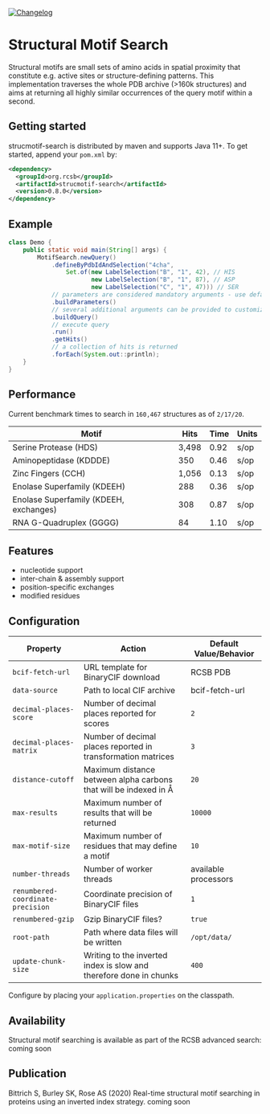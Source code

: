 [![Changelog](https://img.shields.io/badge/changelog--lightgrey.svg?style=flat)](https://github.com/rcsb/strucmotif-search/blob/master/CHANGELOG.md)

# Structural Motif Search
Structural motifs are small sets of amino acids in spatial proximity that constitute e.g. active sites or 
structure-defining patterns. This implementation traverses the whole PDB archive (>160k structures) and aims at 
returning all highly similar occurrences of the query motif within a second.

## Getting started
strucmotif-search is distributed by maven and supports Java 11+. To get started, append your `pom.xml` by:
```xml
<dependency>
  <groupId>org.rcsb</groupId>
  <artifactId>strucmotif-search</artifactId>
  <version>0.8.0</version>
</dependency>
```

## Example
```java
class Demo {
    public static void main(String[] args) {
        MotifSearch.newQuery()
            .defineByPdbIdAndSelection("4cha",
                Set.of(new LabelSelection("B", "1", 42), // HIS
                       new LabelSelection("B", "1", 87), // ASP
                       new LabelSelection("C", "1", 47))) // SER
            // parameters are considered mandatory arguments - use defaults
            .buildParameters()
            // several additional arguments can be provided to customize the query further
            .buildQuery()
            // execute query
            .run()
            .getHits()
            // a collection of hits is returned
            .forEach(System.out::println);
    }
}
```

## Performance
Current benchmark times to search in `160,467` structures as of `2/17/20`.

| Motif | Hits | Time | Units |
| --- | --- | --- | --- |
| Serine Protease (HDS) | 3,498 | 0.92 | s/op |
| Aminopeptidase (KDDDE) | 350 | 0.46 | s/op |
| Zinc Fingers (CCH) | 1,056 | 0.13 | s/op |
| Enolase Superfamily (KDEEH) | 288 | 0.36 | s/op |
| Enolase Superfamily (KDEEH, exchanges) | 308 | 0.87 | s/op |
| RNA G-Quadruplex (GGGG) | 84 | 1.10 | s/op | 

## Features
- nucleotide support
- inter-chain & assembly support
- position-specific exchanges
- modified residues

## Configuration
| Property     | Action | Default Value/Behavior |
| -----------  | ------ | ------- |
| `bcif-fetch-url` | URL template for BinaryCIF download | RCSB PDB |
| `data-source` | Path to local CIF archive | bcif-fetch-url |
| `decimal-places-score` | Number of decimal places reported for scores | `2` |
| `decimal-places-matrix` | Number of decimal places reported in transformation matrices | `3` |
| `distance-cutoff` | Maximum distance between alpha carbons that will be indexed in Å | `20` |
| `max-results` | Maximum number of results that will be returned | `10000` |
| `max-motif-size` | Maximum number of residues that may define a motif | `10` |
| `number-threads` | Number of worker threads | available processors |
| `renumbered-coordinate-precision` | Coordinate precision of BinaryCIF files | `1` |
| `renumbered-gzip` | Gzip BinaryCIF files? | `true` |
| `root-path` | Path where data files will be written | `/opt/data/` |
| `update-chunk-size` | Writing to the inverted index is slow and therefore done in chunks | `400` |

Configure by placing your `application.properties` on the classpath.

## Availability
Structural motif searching is available as part of the RCSB advanced search: coming soon

## Publication
Bittrich S, Burley SK, Rose AS (2020) Real-time structural motif searching in proteins using an inverted index strategy. coming soon